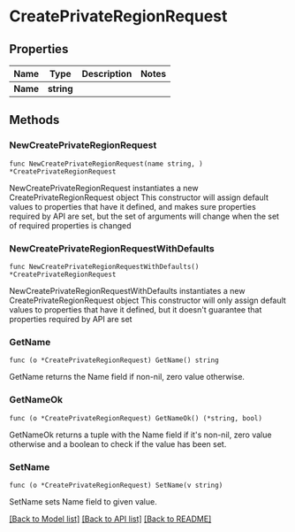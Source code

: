 # CreatePrivateRegionRequest

## Properties

Name | Type | Description | Notes
------------ | ------------- | ------------- | -------------
**Name** | **string** |  |

## Methods

### NewCreatePrivateRegionRequest

`func NewCreatePrivateRegionRequest(name string, ) *CreatePrivateRegionRequest`

NewCreatePrivateRegionRequest instantiates a new CreatePrivateRegionRequest object
This constructor will assign default values to properties that have it defined,
and makes sure properties required by API are set, but the set of arguments
will change when the set of required properties is changed

### NewCreatePrivateRegionRequestWithDefaults

`func NewCreatePrivateRegionRequestWithDefaults() *CreatePrivateRegionRequest`

NewCreatePrivateRegionRequestWithDefaults instantiates a new CreatePrivateRegionRequest object
This constructor will only assign default values to properties that have it defined,
but it doesn't guarantee that properties required by API are set

### GetName

`func (o *CreatePrivateRegionRequest) GetName() string`

GetName returns the Name field if non-nil, zero value otherwise.

### GetNameOk

`func (o *CreatePrivateRegionRequest) GetNameOk() (*string, bool)`

GetNameOk returns a tuple with the Name field if it's non-nil, zero value otherwise
and a boolean to check if the value has been set.

### SetName

`func (o *CreatePrivateRegionRequest) SetName(v string)`

SetName sets Name field to given value.



[[Back to Model list]](../README.md#documentation-for-models) [[Back to API list]](../README.md#documentation-for-api-endpoints) [[Back to README]](../README.md)
